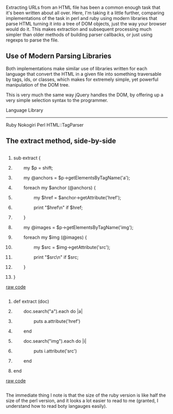 <div id="wikitext">

<span id="excerpt"></span> Extracting <span class="wikiword">URLs</span>
from an HTML file has been a common enough task that it's been written
about all over. Here, I'm taking it a little further, comparing
implementations of the task in perl and ruby using modern libraries that
parse HTML turning it into a tree of DOM objects, just the way your
browser would do it. This makes extraction and subsequent processing
much simpler than older methods of building parser callbacks, or just
using regexps to parse the file. <span id="excerptend"></span>

<div class="vspace">

</div>

Use of Modern Parsing Libraries
-------------------------------

Both implementations make similar use of libraries written for each
language that convert the HTML in a given file into something
traversable by tags, ids, or classes, which makes for extremely simple,
yet powerful manipulation of the DOM tree.

This is very much the same way jQuery handles the DOM, by offering up a
very simple selection syntax to the programmer.

<div class="vspace">

</div>

  Language   Library
  ---------- -----------------------------------------------
  Ruby       Nokogiri
  Perl       HTML::<span class="wikiword">TagParser</span>

<div class="vspace">

</div>

The extract method, side-by-side
--------------------------------

<div style="display: inline-block; width=49%;vertical-align:top;">

<div id="sourceblock1" class="sourceblock">

<div class="sourceblocktext">

<div class="perl">

1.  <div class="de1">

    <span class="kw2">sub</span> extract <span class="br0">{</span>

    </div>

2.  <div class="de1">

            <span class="kw1">my</span> <span class="re0">\$p</span>
    <span class="sy0">=</span> <span class="kw3">shift</span><span
    class="sy0">;</span>

    </div>

3.  <div class="de1">

            <span class="kw1">my</span> <span
    class="re0">@anchors</span> <span class="sy0">=</span> <span
    class="re0">\$p</span><span class="sy0">-\></span><span
    class="me1">getElementsByTagName</span><span
    class="br0">(</span><span class="st_h">'a'</span><span
    class="br0">)</span><span class="sy0">;</span>

    </div>

4.  <div class="de1">

            <span class="kw1">foreach</span> <span class="kw1">my</span>
    <span class="re0">\$anchor</span> <span class="br0">(</span><span
    class="re0">@anchors</span><span class="br0">)</span> <span
    class="br0">{</span>

    </div>

5.  <div class="de2">

                    <span class="kw1">my</span> <span
    class="re0">\$href</span> <span class="sy0">=</span> <span
    class="re0">\$anchor</span><span class="sy0">-\></span><span
    class="me1">getAttribute</span><span class="br0">(</span><span
    class="st_h">'href'</span><span class="br0">)</span><span
    class="sy0">;</span>

    </div>

6.  <div class="de1">

                    <span class="kw3">print</span> <span
    class="st0">"\$href<span class="es0">\\n</span>"</span> <span
    class="kw1">if</span> <span class="re0">\$href</span><span
    class="sy0">;</span>

    </div>

7.  <div class="de1">

            <span class="br0">}</span>

    </div>

8.  <div class="de1">

            <span class="kw1">my</span> <span class="re0">@images</span>
    <span class="sy0">=</span> <span class="re0">\$p</span><span
    class="sy0">-\></span><span
    class="me1">getElementsByTagName</span><span
    class="br0">(</span><span class="st_h">'img'</span><span
    class="br0">)</span><span class="sy0">;</span>

    </div>

9.  <div class="de1">

            <span class="kw1">foreach</span> <span class="kw1">my</span>
    <span class="re0">\$img</span> <span class="br0">(</span><span
    class="re0">@images</span><span class="br0">)</span> <span
    class="br0">{</span>

    </div>

10. <div class="de2">

                    <span class="kw1">my</span> <span
    class="re0">\$src</span> <span class="sy0">=</span> <span
    class="re0">\$img</span><span class="sy0">-\></span><span
    class="me1">getAttribute</span><span class="br0">(</span><span
    class="st_h">'src'</span><span class="br0">)</span><span
    class="sy0">;</span>

    </div>

11. <div class="de1">

                    <span class="kw3">print</span> <span
    class="st0">"\$src<span class="es0">\\n</span>"</span> <span
    class="kw1">if</span> <span class="re0">\$src</span><span
    class="sy0">;</span>

    </div>

12. <div class="de1">

            <span class="br0">}</span>

    </div>

13. <div class="de1">

    <span class="br0">}</span>

    </div>

</div>

</div>

<div class="sourceblocklink">

[raw
code](http://wiki.tamouse.org?n=Technology.ExtracingURLsFromHTML?action=sourceblock&num=1)

</div>

</div>

</div>

<div style="display: inline-block; width=49%;vertical-align:top;">

<div id="sourceblock2" class="sourceblock">

<div class="sourceblocktext">

<div class="ruby">

1.  <div class="de1">

    <span class="kw1">def</span> extract <span
    class="br0">(</span>doc<span class="br0">)</span>

    </div>

2.  <div class="de1">

            doc.<span class="me1">search</span><span
    class="br0">(</span><span class="st0">"a"</span><span
    class="br0">)</span>.<span class="me1">each</span> <span
    class="kw1">do</span> <span class="sy0">|</span>a<span
    class="sy0">|</span>

    </div>

3.  <div class="de1">

                    <span class="kw3">puts</span> a.<span
    class="me1">attribute</span><span class="br0">(</span><span
    class="st0">'href'</span><span class="br0">)</span>

    </div>

4.  <div class="de1">

            <span class="kw1">end</span>

    </div>

5.  <div class="de2">

            doc.<span class="me1">search</span><span
    class="br0">(</span><span class="st0">"img"</span><span
    class="br0">)</span>.<span class="me1">each</span> <span
    class="kw1">do</span> <span class="sy0">|</span>i<span
    class="sy0">|</span>

    </div>

6.  <div class="de1">

                    <span class="kw3">puts</span> i.<span
    class="me1">attribute</span><span class="br0">(</span><span
    class="st0">'src'</span><span class="br0">)</span>

    </div>

7.  <div class="de1">

            <span class="kw1">end</span>

    </div>

8.  <div class="de1">

    <span class="kw1">end</span>

    </div>

</div>

</div>

<div class="sourceblocklink">

[raw
code](http://wiki.tamouse.org?n=Technology.ExtracingURLsFromHTML?action=sourceblock&num=2)

</div>

</div>

</div>

The immediate thing I note is that the size of the ruby version is like
half the size of the perl version, and it looks a lot easier to read to
me (granted, I understand how to read boty langauges easily).

<div class="vspace">

</div>

<div style="display: none;">

Summary:Extracting <span class="wikiword">URLs</span> from HTML in two
languages: Ruby and Perl Parent:(Technology.)Languages <span
class="wikiword">[IncludeMe](http://wiki.tamouse.org?n=Technology.IncludeMe?action=edit)[?](http://wiki.tamouse.org?n=Technology.IncludeMe?action=edit)</span>:[Languages](http://wiki.tamouse.org?n=Technology.Languages?action=print)
Categories:[HowTos](http://wiki.tamouse.org?n=Category.HowTos) Tags:
perl, ruby, extract urls, examples, howtos, comparisons

</div>

</div>
